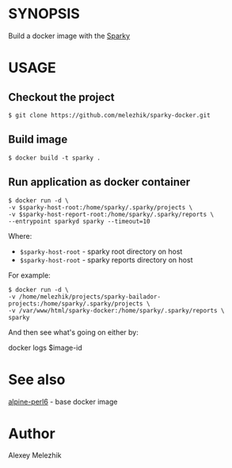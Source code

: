 # SYNOPSIS

Build a docker image with the [Sparky](https://github.com/melezhik/sparky)

# USAGE

## Checkout the project

    $ git clone https://github.com/melezhik/sparky-docker.git

## Build image 

    $ docker build -t sparky .

## Run application as docker container 

    $ docker run -d \
    -v $sparky-host-root:/home/sparky/.sparky/projects \
    -v $sparky-host-report-root:/home/sparky/.sparky/reports \
    --entrypoint sparkyd sparky --timeout=10

Where:

* `$sparky-host-root` - sparky root directory on host 
* `$sparky-host-root` - sparky reports directory on host 


For example:

    $ docker run -d \
    -v /home/melezhik/projects/sparky-bailador-projects:/home/sparky/.sparky/projects \
    -v /var/www/html/sparky-docker:/home/sparky/.sparky/reports \
    sparky

And then see what's going on either by:

  docker logs $image-id


# See also

[alpine-perl6](https://github.com/JJ/alpine-perl6) - base docker image 

# Author

Alexey Melezhik


